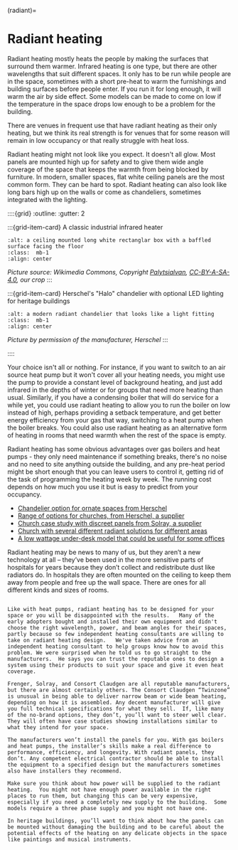 (radiant)=
# Radiant heating

Radiant heating mostly heats the people by making the surfaces that surround them warmer.  Infrared heating is one type, but there are other wavelengths that suit different spaces.  It only has to be run while people are in the space, sometimes with a short pre-heat to warm the furnishings and building surfaces before people enter.  If you run it for long enough, it will warm the air by side effect.  Some models can be made to come on low if the temperature in the space drops low enough to be a problem for the building.

There are venues in frequent use that have radiant heating as their only heating, but we think its real strength is for venues that for some reason will remain in low occupancy or that really struggle with heat loss.  

Radiant heating  might not look like you expect.  It doesn't all glow.  Most panels are mounted high up for safety and to give them wide angle coverage of the space that keeps the warmth from being blocked by furniture.  In modern, smaller spaces, flat white ceiling panels are the most common form.  They can be hard to spot. Radiant heating can also look like long bars high up on the walls or come as chandeliers, sometimes integrated with the lighting. 

::::{grid} 
:outline:
:gutter: 2


:::{grid-item-card} A classic industrial infrared heater
```{image} /images/card-game/Far_infrared_heater_by_Bilux-cropped.jpg
:alt: a ceiling mounted long white rectanglar box with a baffled surface facing the floor
:class:  mb-1
:align: center
```
*Picture source: Wikimedia Commons, Copyright <a href="https://commons.wikimedia.org/wiki/User:PalytsiaIvan"> Palytsialvan</a>, <a href="https://creativecommons.org/licenses/by-sa/4.0/deed.en"> CC-BY-A-SA-4.0</a>, our crop*
:::

:::{grid-item-card} Herschel's "Halo" chandelier with optional LED lighting for heritage buildings
```{image} /images/Halo-Hero-3-1200px-560x373.jpg
:alt: a modern radiant chandelier that looks like a light fitting
:class:  mb-1
:align: center
```
*Picture by permission of the manufacturer, Herschel*
:::

::::

Your choice isn't all or nothing.  For instance, if you want to switch to an air source heat pump but it won't cover all your heating needs, you might use the pump to provide a constant level of background heating, and just add infrared in the depths of winter or for groups that need more heating than usual.  Similarly, if you have a condensing boiler that will do service for a while yet, you could use radiant heating to allow you to run the boiler on low instead of high, perhaps providing a setback temperature, and get better energy efficiency from your gas that way, switching to a heat pump when the boiler breaks.  You could also use radiant heating as an alternative form of heating in rooms that need warmth when the rest of the space is empty.   

Radiant heating has some obvious advantages over gas boilers and heat pumps - they only need maintenance if something breaks, there's no noise and no need to site anything outside the building, and any pre-heat period might be short enough that you can leave users to control it, getting rid of the task of programming the heating week by week.   The running cost depends on how much you use it but is easy to predict from your occupancy.


- [Chandelier option for ornate spaces from Herschel](https://www.herschel-infrared.co.uk/heating-heritage-buildings/churches/)
- [Range of options for churches, from Herschel, a supplier](https://drive.google.com/file/d/15-CijFg7u7EidODN_bEGbDCHpAoC_nVH/view)
- [Church case study with discreet panels from Solray, a supplier](https://www.solray.co.uk/bespoke-design-for-st-martin-of-tours-church-in-epsom/)
- [Church with several different radiant solutions for different areas](https://netzerochurch.scot/2024/11/08/a-new-eco-friendly-heating-system-for-old-saint-pauls-edinburgh/)
- [A low wattage under-desk model that could be useful for some offices](https://www.herschel-infrared.co.uk/product/select-under-desk-heater/)


Radiant heating may be news to many of us, but they aren’t a new technology at all – they’ve been used in the more sensitive parts of hospitals for years because they don’t collect and redistribute dust like radiators do. In hospitals they are often mounted on the ceiling to keep them away from people and free up the wall space. There are ones for all different kinds and sizes of rooms.

```{admonition} Get the right design

Like with heat pumps, radiant heating has to be designed for your space or you will be disappointed with the results.   Many of the early adopters bought and installed their own equipment and didn't choose the right wavelength, power, and beam angles for their spaces, partly because so few independent heating consultants are willing to take on radiant heating design.   We've taken advice from an independent heating consultant to help groups know how to avoid this problem. We were surprised when he told us to go straight to the manufacturers.  He says you can trust the reputable ones to design a system using their products to suit your space and give it even heat coverage.

Frenger, Solray, and Consort Claudgen are all reputable manufacturers, but there are almost certainly others. The Consort Claudgen “Twinzone” is unusual in being able to deliver narrow beam or wide beam heating, depending on how it is assembled. Any decent manufacturer will give you full technical specifications for what they sell.  If, like many of the no-brand options, they don’t, you’ll want to steer well clear.  They will often have case studies showing installations similar to what they intend for your space.  

The manufacturers won’t install the panels for you. With gas boilers and heat pumps, the installer’s skills make a real difference to performance, efficiency, and longevity. With radiant panels, they don’t. Any competent electrical contractor should be able to install the equipment to a specified design but the manufacturers sometimes also have installers they recommend.  

Make sure you think about how power will be supplied to the radiant heating.  You might not have enough power available in the right places to run them, but changing this can be very expensive, especially if you need a completely new supply to the building.  Some models require a three phase supply and you might not have one.  

In heritage buildings, you’ll want to think about how the panels can be mounted without damaging the building and to be careful about the potential effects of the heating on any delicate objects in the space like paintings and musical instruments.

```

